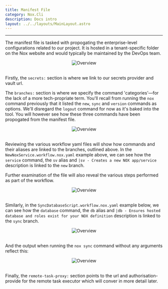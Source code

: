 ```yaml
---
title: Manifest File
category: Nox.Cli
description: Docs intro
layout: ../../layouts/MainLayout.astro
---
```

***
The manifest file is tasked with propogating the enterprise-level configurations related to our project. It is hosted in a tenant-specific folder on the Nox website and would typically be maintained by the DevOps team.

<div align="center">
    <img src="https://noxorg.dev/docs/images/vscode_manifest-yaml.png" alt="Overview">
    <br/>
    <br/>
</div>

Firstly, the `secrets:` section is where we link to our secrets provider and vault url.

The `branches:` section is where we specify the command 'categories'—for the lack of a more tech-propriate term.
You'll recall from running the `nox` command previously that it listed the `new`, `sync` and `version` commands as options. We'll disregard the `logout` command for now as it's baked into the tool. You will however see how these three commands have been propogated from the manifest file.

<div align="center">
    <img src="https://noxorg.dev/docs/images/vscode_new-service.png" alt="Overview">
    <br/>
    <br/>
</div>

Reviewing the various workflow yaml files will show how commands and their aliases are linked to the branches, outlined above. In the `NewNoxService.workflow.nox.yaml` example above, we can see how the `service` command, the `sv` alias and `|sv - Creates a new NOX app/service` description is linked to the `new` branch.

Further examination of the file will also reveal the various steps performed as part of the workflow.

<div align="center">
    <img src="https://noxorg.dev/docs/images/nox-cli_new-service-highlighted.png" alt="Overview">
    <br/>
    <br/>
</div>

Similarly, in the `SyncDatabaseScript.workflow.nox.yaml` example below, we can see how the `database` command, the `db` alias and `|db - Ensures hosted database and roles exist for your NOX definition` description is linked to the `sync` branch.

<div align="center">
    <img src="https://noxorg.dev/docs/images/vscode_sync-database.png" alt="Overview">
    <br/>
    <br/>
</div>

And the output when running the `nox sync` command without any arguments reflect this:

<div align="center">
    <img src="https://noxorg.dev/docs/images/nox-cli_sync-database-highlighted.png" alt="Overview">
    <br/>
    <br/>
</div>

Finally, the `remote-task-proxy:` section points to the url and authorisation-provide for the remote task executor which will conver in more detail later.